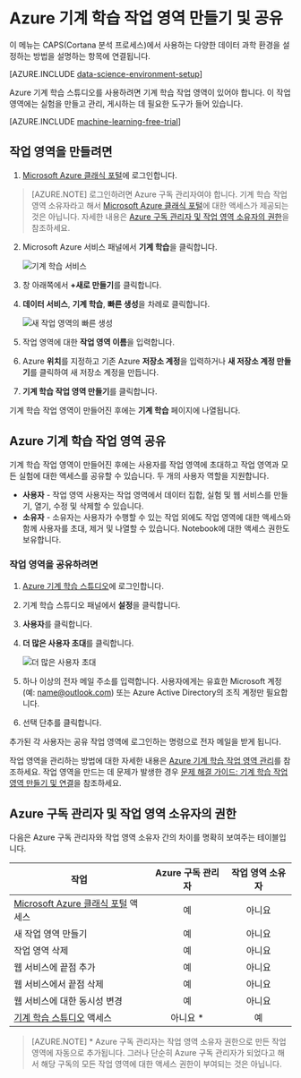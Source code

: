 <properties
	pageTitle="기계 학습 작업 영역 만들기 | Microsoft Azure"
	description="Azure 기계 학습 스튜디오의 작업 영역을 만드는 방법"
	services="machine-learning"
	documentationCenter=""
	authors="garyericson"
	manager="jhubbard"
	editor="cgronlun"/>

<tags
	ms.service="machine-learning"
	ms.workload="data-services"
	ms.tgt_pltfrm="na"
	ms.devlang="na"
	ms.topic="article"
	ms.date="08/16/2016"
	ms.author="garye;bradsev;ahgyger"/>


# Azure 기계 학습 작업 영역 만들기 및 공유

이 메뉴는 CAPS(Cortana 분석 프로세스)에서 사용하는 다양한 데이터 과학 환경을 설정하는 방법을 설명하는 항목에 연결됩니다.

[AZURE.INCLUDE [data-science-environment-setup](../../includes/cap-setup-environments.md)]

Azure 기계 학습 스튜디오를 사용하려면 기계 학습 작업 영역이 있어야 합니다. 이 작업 영역에는 실험을 만들고 관리, 게시하는 데 필요한 도구가 들어 있습니다.

[AZURE.INCLUDE [machine-learning-free-trial](../../includes/machine-learning-free-trial.md)]

## 작업 영역을 만들려면

1. [Microsoft Azure 클래식 포털]에 로그인합니다.

> [AZURE.NOTE] 로그인하려면 Azure 구독 관리자여야 합니다. 기계 학습 작업 영역 소유자라고 해서 [Microsoft Azure 클래식 포털]에 대한 액세스가 제공되는 것은 아닙니다. 자세한 내용은 [Azure 구독 관리자 및 작업 영역 소유자의 권한](#subscriptionvsworkspace)을 참조하세요.

2. Microsoft Azure 서비스 패널에서 **기계 학습**을 클릭합니다.

    ![기계 학습 서비스][1]

3. 창 아래쪽에서 **+새로 만들기**를 클릭합니다.
4. **데이터 서비스**, **기계 학습**, **빠른 생성**을 차례로 클릭합니다.

	![새 작업 영역의 빠른 생성][3]

5. 작업 영역에 대한 **작업 영역 이름**을 입력합니다.
6. Azure **위치**를 지정하고 기존 Azure **저장소 계정**을 입력하거나 **새 저장소 계정 만들기**를 클릭하여 새 저장소 계정을 만듭니다.
7. **기계 학습 작업 영역 만들기**를 클릭합니다.

기계 학습 작업 영역이 만들어진 후에는 **기계 학습** 페이지에 나열됩니다.

## Azure 기계 학습 작업 영역 공유

기계 학습 작업 영역이 만들어진 후에는 사용자를 작업 영역에 초대하고 작업 영역과 모든 실험에 대한 액세스를 공유할 수 있습니다. 두 개의 사용자 역할을 지원합니다.

- **사용자** - 작업 영역 사용자는 작업 영역에서 데이터 집합, 실험 및 웹 서비스를 만들기, 열기, 수정 및 삭제할 수 있습니다.
- **소유자** - 소유자는 사용자가 수행할 수 있는 작업 외에도 작업 영역에 대한 액세스와 함께 사용자를 초대, 제거 및 나열할 수 있습니다. Notebook에 대한 액세스 권한도 보유합니다.

### 작업 영역을 공유하려면
1. [Azure 기계 학습 스튜디오]에 로그인합니다.
2. 기계 학습 스튜디오 패널에서 **설정**을 클릭합니다.
3. **사용자**를 클릭합니다.
4. **더 많은 사용자 초대**를 클릭합니다.

    ![더 많은 사용자 초대][4]

5. 하나 이상의 전자 메일 주소를 입력합니다. 사용자에게는 유효한 Microsoft 계정(예: name@outlook.com) 또는 Azure Active Directory의 조직 계정만 필요합니다.
6. 선택 단추를 클릭합니다.

추가된 각 사용자는 공유 작업 영역에 로그인하는 명령으로 전자 메일을 받게 됩니다.

작업 영역을 관리하는 방법에 대한 자세한 내용은 [Azure 기계 학습 작업 영역 관리]를 참조하세요. 작업 영역을 만드는 데 문제가 발생한 경우 [문제 해결 가이드: 기계 학습 작업 영역 만들기 및 연결]을 참조하세요.

## <a name="subscriptionvsworkspace"></a>Azure 구독 관리자 및 작업 영역 소유자의 권한

다음은 Azure 구독 관리자와 작업 영역 소유자 간의 차이를 명확히 보여주는 테이블입니다.

| 작업 | Azure 구독 관리자 | 작업 영역 소유자 |
| --------------			|:------------------------:| :----------------:|
| [Microsoft Azure 클래식 포털] 액세스| 예 | 아니요 |
| 새 작업 영역 만들기 | 예 | 아니요 |
| 작업 영역 삭제 | 예 | 아니요 |
| 웹 서비스에 끝점 추가 | 예 | 아니요 |
| 웹 서비스에서 끝점 삭제 | 예 | 아니요 |
| 웹 서비스에 대한 동시성 변경 | 예 | 아니요 |
| [기계 학습 스튜디오] 액세스 | 아니요 * | 예 |


> [AZURE.NOTE] * Azure 구독 관리자는 작업 영역 소유자 권한으로 만든 작업 영역에 자동으로 추가됩니다. 그러나 단순히 Azure 구독 관리자가 되었다고 해서 해당 구독의 모든 작업 영역에 대한 액세스 권한이 부여되는 것은 아닙니다.

<!-- ![List of Machine Learning workspaces][2] -->

<!--Anchors-->
[To create a workspace]: #createworkspace

<!--Image references-->
[1]: media/machine-learning-create-workspace/cw1.png
[2]: media/machine-learning-create-workspace/cw2.png
[3]: media/machine-learning-create-workspace/cw4.png
[4]: media/machine-learning-create-workspace/cw5.png


<!--Link references-->
[Azure 기계 학습 작업 영역 관리]: machine-learning-manage-workspace.md
[문제 해결 가이드: 기계 학습 작업 영역 만들기 및 연결]: machine-learning-troubleshooting-creating-ml-workspace.md
[Azure 기계 학습 스튜디오]: https://studio.azureml.net/
[기계 학습 스튜디오]: https://studio.azureml.net/
[Microsoft Azure 클래식 포털]: https://manage.windowsazure.com/

<!---HONumber=AcomDC_0914_2016-->